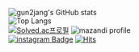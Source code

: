 ![gun2jang's GitHub stats](https://github-readme-stats.vercel.app/api?username=gun2jang&show_icons=true&theme=vue)  
![Top Langs](https://github-readme-stats.vercel.app/api/top-langs/?username=gun2jang&theme=vue)  
[![Solved.ac프로필](http://mazassumnida.wtf/api/generate_badge?boj=hundredgun2)](https://solved.ac/hundredgun2)
![mazandi profile](http://mazandi.herokuapp.com/api?handle=hundredgun2&theme=warm)  
[![instagram Badge](https://img.shields.io/badge/@gun2jang-E4405F?style=flat-square&logo=Instagram&logoColor=white)](https://www.instagram.com/gun2jang/)
[![Hits](https://hits.seeyoufarm.com/api/count/incr/badge.svg?url=https%3A%2F%2Fgithub.com%2Fgun2jang&count_bg=%2379C83D&title_bg=%23555555&icon=deno.svg&icon_color=%23E7E7E7&title=hits&edge_flat=false)](https://hits.seeyoufarm.com)

